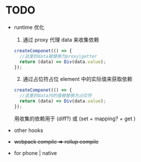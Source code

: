 # TODO

- runtime 优化

  1. 通过 proxy 代理 data 来收集依赖

  ```javascript
  createComponet(() => {
    //这里的data被替换为proxy|getter
    return (data) => Div(data.value);
  });
  ```

  2. 通过占位符占位 element 中的实际值来获取依赖

  ```javascript
  createComponet(() => {
    //这里的data内的值被替换为占位符
    return (data) => Div(data.value);
  });
  ```

  用收集的依赖用于 (diff?) 或 (set + mapping? + get )

- other hooks

- ~~webpack compile => rollup compile~~

- for phone | native
